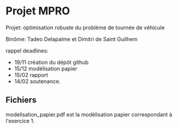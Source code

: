# Projet MPRO
Projet: optimisation robuste du problème de tournée de véhicule

Binôme: Tadeo Delapalme et Dimitri de Saint Guilhem

rappel deadlines:
 - 19/11 création du dépôt github
 - 15/12 modélisation papier
 - 15/02 rapport
 - 14/02 soutenance.

## Fichiers
modelisation_papier.pdf est la modèlisation papier correspondant à l'exercice 1.
